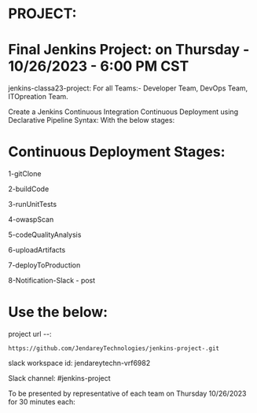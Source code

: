 # PROJECT:
# Final Jenkins Project: on Thursday - 10/26/2023  - 6:00 PM CST

jenkins-classa23-project: For all Teams:- Developer Team, DevOps Team, ITOpreation Team.

Create a Jenkins Continuous Integration Continuous Deployment using Declarative Pipeline Syntax: With the below stages:

# Continuous Deployment Stages:

1-gitClone

2-buildCode

3-runUnitTests

4-owaspScan

5-codeQualityAnalysis

6-uploadArtifacts

7-deployToProduction

8-Notification-Slack - post


# Use the below:

project url  --:  
```
https://github.com/JendareyTechnologies/jenkins-project-.git
```
slack workspace id: jendareytechn-vrf6982

Slack channel: #jenkins-project

To be presented by representative of each team on Thursday 10/26/2023 for 30 minutes each:
